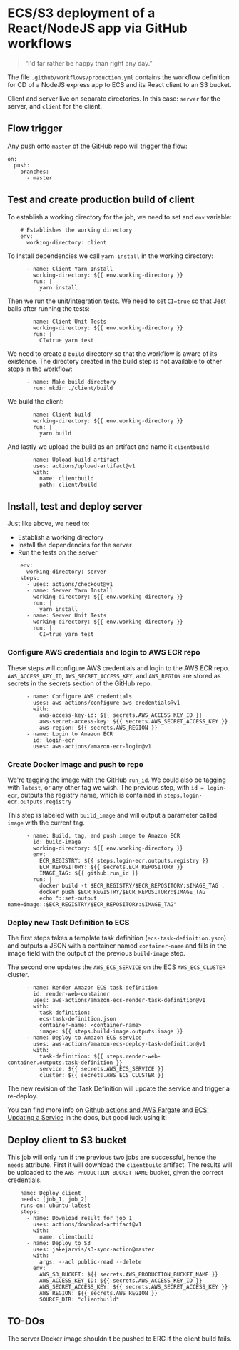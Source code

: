 # ECS/S3 deployment of a React/NodeJS app via GitHub workflows

> “I'd far rather be happy than right any day.”

The file `.github/workflows/production.yml` contains the workflow definition for CD of a NodeJS express app to ECS and its React client to an S3 bucket.

Client and server live on separate directories. In this case: `server` for the server, and `client` for the client.

## Flow trigger

Any push onto `master` of the GitHub repo will trigger the flow:

```
on:
  push:
    branches:
      - master
```

## Test and create production build of client

To establish a working directory for the job, we need to set and `env` variable:

```
    # Establishes the working directory
    env:
      working-directory: client
```

To Install dependencies we call `yarn install` in the working directory:

```
      - name: Client Yarn Install
        working-directory: ${{ env.working-directory }}
        run: |
          yarn install
```

Then we run the unit/integration tests. We need to set `CI=true` so that Jest bails after running the tests:

```
      - name: Client Unit Tests
        working-directory: ${{ env.working-directory }}
        run: |
          CI=true yarn test
```

We need to create a `build` directory so that the workflow is aware of its existence. The directory created in the build step is not available to other steps in the workflow:

```
      - name: Make build directory
        run: mkdir ./client/build
```

We build the client:

```
      - name: Client build
        working-directory: ${{ env.working-directory }}
        run: |
          yarn build
```

And lastly we upload the build as an artifact and name it `clientbuild`:

```
      - name: Upload build artifact
        uses: actions/upload-artifact@v1
        with:
          name: clientbuild
          path: client/build
```

## Install, test and deploy server

Just like above, we need to:
* Establish a working directory
* Install the dependencies for the server
* Run the tests on the server 

```
    env:
      working-directory: server
    steps:
      - uses: actions/checkout@v1
      - name: Server Yarn Install
        working-directory: ${{ env.working-directory }}
        run: |
          yarn install
      - name: Server Unit Tests
        working-directory: ${{ env.working-directory }}
        run: |
          CI=true yarn test
```

### Configure AWS credentials and login to AWS ECR repo

These steps will configure AWS credentials and login to the AWS ECR repo. `AWS_ACCESS_KEY_ID`, `AWS_SECRET_ACCESS_KEY`, and `AWS_REGION` are stored as secrets in the secrets section of the GitHub repo.

```
      - name: Configure AWS credentials
        uses: aws-actions/configure-aws-credentials@v1
        with:
          aws-access-key-id: ${{ secrets.AWS_ACCESS_KEY_ID }}
          aws-secret-access-key: ${{ secrets.AWS_SECRET_ACCESS_KEY }}
          aws-region: ${{ secrets.AWS_REGION }}
      - name: Login to Amazon ECR
        id: login-ecr
        uses: aws-actions/amazon-ecr-login@v1
```

### Create Docker image and push to repo

We're tagging the image with the GitHub `run_id`. We could also be tagging with `latest`, or any other tag we wish. The previous step, with `id = login-ecr`, outputs the registry name, which is contained in `steps.login-ecr.outputs.registry`

This step is labeled with `build_image` and will output a parameter called `image` with the current tag.

```
      - name: Build, tag, and push image to Amazon ECR
        id: build-image
        working-directory: ${{ env.working-directory }}
        env:
          ECR_REGISTRY: ${{ steps.login-ecr.outputs.registry }}
          ECR_REPOSITORY: ${{ secrets.ECR_REPOSITORY }}
          IMAGE_TAG: ${{ github.run_id }}
        run: |
          docker build -t $ECR_REGISTRY/$ECR_REPOSITORY:$IMAGE_TAG .
          docker push $ECR_REGISTRY/$ECR_REPOSITORY:$IMAGE_TAG
          echo "::set-output name=image::$ECR_REGISTRY/$ECR_REPOSITORY:$IMAGE_TAG"
```

### Deploy new Task Definition to ECS

The first steps takes a template task definition (`ecs-task-definition.yson`) and outputs a JSON with a container named `container-name` and fills in the image field with the output of the previous `build-image` step.

The second one updates the `AWS_ECS_SERVICE` on the ECS `AWS_ECS_CLUSTER` cluster.

```
      - name: Render Amazon ECS task definition
        id: render-web-container
        uses: aws-actions/amazon-ecs-render-task-definition@v1
        with:
          task-definition: 
          ecs-task-definition.json
          container-name: <container-name>
          image: ${{ steps.build-image.outputs.image }}
      - name: Deploy to Amazon ECS service
        uses: aws-actions/amazon-ecs-deploy-task-definition@v1
        with:
          task-definition: ${{ steps.render-web-container.outputs.task-definition }}
          service: ${{ secrets.AWS_ECS_SERVICE }}
          cluster: ${{ secrets.AWS_ECS_CLUSTER }}
```

The new revision of the Task Definition will update the service and trigger a re-deploy.

You can find more info on [Github actions and AWS Fargate](https://aws.amazon.com/blogs/opensource/github-actions-aws-fargate/) and [ECS: Updating a Service](https://docs.aws.amazon.com/AmazonECS/latest/developerguide/update-service.html) in the docs, but good luck using it!

## Deploy client to S3 bucket

This job will only run if the previous two jobs are successful, hence the `needs` attribute. First it will download the `clientbuild` artifact. The results will be uploaded to the `AWS_PRODUCTION_BUCKET_NAME` bucket, given the correct credentials.

```
    name: Deploy client
    needs: [job_1, job_2]
    runs-on: ubuntu-latest
    steps:
      - name: Download result for job 1
        uses: actions/download-artifact@v1
        with:
          name: clientbuild
      - name: Deploy to S3
        uses: jakejarvis/s3-sync-action@master
        with:
          args: --acl public-read --delete
        env:
          AWS_S3_BUCKET: ${{ secrets.AWS_PRODUCTION_BUCKET_NAME }}
          AWS_ACCESS_KEY_ID: ${{ secrets.AWS_ACCESS_KEY_ID }}
          AWS_SECRET_ACCESS_KEY: ${{ secrets.AWS_SECRET_ACCESS_KEY }}
          AWS_REGION: ${{ secrets.AWS_REGION }}
          SOURCE_DIR: "clientbuild"
```

## TO-DOs

The server Docker image shouldn't be pushed to ERC if the client build fails.
